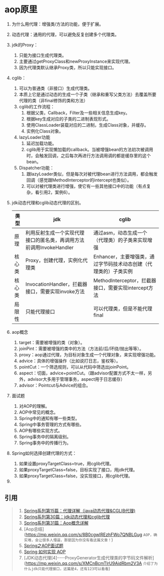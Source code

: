 # aop原里

1. 为什么用代理：增强类/方法的功能，便于扩展。
2. 动态代理：通用的代理，可以避免反复创建多个代理类。
3. jdk的Proxy：
   1. 只能为接口生成代理类。
   2. 主要通过getProxyClass和newProxyInstance来实现代理。
   3. 因为代理类默认继承Proxy类，所以只能实现接口。
4. cglib：
   1. 可以为普通类（非接口）生成代理类。
   2. 本质上它是通过动态的生成一个子类（继承和重写父类方法）去覆盖所要代理的类（非final修饰的类和方法）
   3. cglib的工作流程：
      1. 根据父类，Callback，Filter及一些相关信息生成key。
      2. 根据key生成对应的子类的二进制表现形式。
      3. 使用ClassLoader装载对应的二进制，生成Class对象，并缓存。
      4. 实例化Class对象。
   4. lazyLoader功能
      1. 延迟加载功能。
      2. cglib用于实现懒加载的callback。当被增强bean的方法初次被调用时，会触发回调，之后每次再进行方法调用调的都是缓存里的这个bean。
   5. Dispatcher功能：
      1. 跟lazyLoader类似，但是每次对被代理bean进行方法调用，都会触发回调（感觉跟MethodInterceptor的intercept也类似）。
      2. 可以对被代理类进行增强，使它有一些其他接口中的功能（有点复杂，看引用2，案例6）。
5. jdk动态代理和cglib动态代理的区别。

   |类型|jdk|cglib|
   |---|---|---|
   |原理|利用反射生成一个实现代理接口的匿名类，再调用方法前调用InvokeHandler|通过asm，动态生成一个（代理类）的子类来实现增强|
   |核心类|Proxy，创建代理，实例化代理类|Enhancer，主要增强类，通过字节码技术动态创建（代理类的）子类实例|
   |核心类|InvocationHandler，拦截器接口，需要实现invoke方法|MethodInterceptor，拦截器接口，需要实现intercept方法|
   |局限性|只能代理接口|可以代理类，但是不能代理final|
6. aop概念
   1. target：需要被增强的类（对象）。
   2. joinPint：需要被增强的类中的方法（方法前/后/环绕/抛出等等）。
   3. proxy：aop通过代理，为目标对象生成一个代理对象，来实现增强功能。
   4. advice：具体的增强操作（比如说打日志，鉴权等）。
   5. pointCut：一个筛选规则，可以从代码中筛选出joinPoint。
   6. aspect：切面，advice+pointCut。（跟advisor配置方式不太一样，另外，advisor大多用于管理事务，aspect用于日志缓存）
   7. advisor：Pointcut与Advice的组合。
7. 面试题
   1. 对AOP的理解。
   2. AOP中常见的概念。
   3. Spring中的通知有哪一些类型。
   4. Spring中事务管理的方式有哪些。
   5. AOP有哪些实现方式。
   6. Spring事务中的隔离级别。
   7. Spring事务中的传播行为。
8. Spring如何选择创建代理的方式：
   1. 如果设置proxyTargetClass=true，用cglib代理。
   2. 如果proxyTargetClass=false，目标实现了接口，用jdk代理。
   3. 如果proxyTargetClass=false，没实现接口，用cglib代理。
9. 

## 引用
>1. [Spring系列第15篇：代理详解（java动态代理&CGLIB代理)](https://mp.weixin.qq.com/s?__biz=MzA5MTkxMDQ4MQ==&mid=2648934082&idx=1&sn=c919886400135a0152da23eaa1f276c7&chksm=88621efcbf1597eab943b064147b8fb8fd3dfbac0dc03f41d15d477ef94b60d4e8f78c66b262&token=1042984313&lang=zh_CN&scene=21#wechat_redirect)
>2. [Spring系列第30篇：jdk动态代理和cglib代理](https://mp.weixin.qq.com/s?__biz=MzA5MTkxMDQ4MQ==&mid=2648934783&idx=1&sn=5531f14475a4addc6d4d47f0948b3208&chksm=88621141bf159857bc19d7bb545ed3ddc4152dcda9e126f27b83afc2e975dee1682de2d98ad6&token=1672930952&lang=zh_CN&scene=21#wechat_redirect)
>3. [Spring系列第31篇：Aop概念详解](https://mp.weixin.qq.com/s?__biz=MzA5MTkxMDQ4MQ==&mid=2648934876&idx=1&sn=7794b50e658e0ec3e0aff6cf5ed4aa2e&chksm=886211e2bf1598f4e0e636170a4b36a5a5edd8811c8b7c30d61135cb114b0ce506a6fa84df0b&token=1672930952&lang=zh_CN&scene=21#wechat_redirect)
>4. [Aop总结](https://mp.weixin.qq.com/s/8B0cgwIREzhFWo7QNBLGug `AOP，确实难，会让很多人懵逼，那是因为你没有看这篇文章！`)
>5. [Spring之AOP面试题](https://mp.weixin.qq.com/s/rpKmCsqg_Ry7rcOTMF_-7A)
>6. [Spring 如何实现 AOP](https://mp.weixin.qq.com/s/XMCnBcmTlrU9AidRbm2V3A)
>7. [JDK动态代理[4]----ProxyGenerator生成代理类的字节码文件解析](https://mp.weixin.qq.com/s/XMCnBcmTlrU9AidRbm2V3A `介绍了为什么jdk只能代理接口，这篇是4，还有123可以看看`)